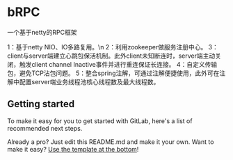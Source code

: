 # bRPC

一个基于netty的RPC框架

1：基于netty NIO、IO多路复用。\n
2：利用zookeeper做服务注册中心。
3：client与server端建立心跳包保活机制。此外client未知断连时，server端主动关闭，触发client channel Inactive事件并进行重连保证长连接。
4：自定义传输包，避免TCP沾包问题。
5：整合spring注解，可通过注解便捷使用，此外可在注解中配置server端业务线程池核心线程数及最大线程数。

## Getting started

To make it easy for you to get started with GitLab, here's a list of recommended next steps.

Already a pro? Just edit this README.md and make it your own. Want to make it easy? [Use the template at the bottom](#editing-this-readme)!





